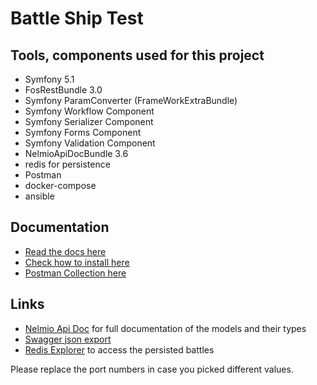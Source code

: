 # Battle Ship Test

## Tools, components used for this project

* Symfony 5.1
* FosRestBundle 3.0
* Symfony ParamConverter (FrameWorkExtraBundle)
* Symfony Workflow Component
* Symfony Serializer Component
* Symfony Forms Component
* Symfony Validation Component
* NelmioApiDocBundle  3.6
* redis for persistence
* Postman
* docker-compose
* ansible

## Documentation

* [Read the docs here](doc/DOCUMENTATION.md)
* [Check how to install here](doc/INSTALLATION.md)
* [Postman Collection here](doc/Battle_Ship_postman_collection.json)


## Links

* [Nelmio Api Doc](http://localhost:60280/api/doc) for full documentation of the models and their types 
* [Swagger json export](http://localhost:60280/api/doc.json) 
* [Redis Explorer](http://localhost:60236) to access the persisted battles

Please replace the port numbers in case you picked different values. 
